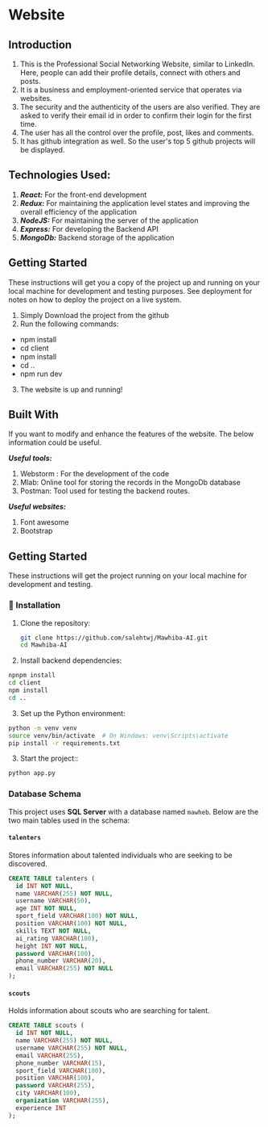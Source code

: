 # Website
## Introduction
1. This is the Professional Social Networking Website, similar to LinkedIn. 
Here, people can add their profile details, connect with others and posts.
2.  It is a business and employment-oriented service that operates via websites.
3. The security and the authenticity of the users are also verified. They are asked to verify their
email id in order to confirm their login for the first time.
4. The user has all the control over the profile, post, likes and comments. 
5. It has github integration as well. So the user's top 5 github projects will be displayed.

## Technologies Used:
1. ***React:*** For the front-end development
2. ***Redux:*** For maintaining the application level states and improving the overall efficiency of the application
3. ***NodeJS:*** For maintaining the server of the application
4. ***Express:*** For developing the Backend API
5. ***MongoDb:*** Backend storage of the application

## Getting Started
These instructions will get you a copy of the project up and running on your local machine for development and testing purposes. 
See deployment for notes on how to deploy the project on a live system.
1. Simply Download the project from the github
2. Run the following commands:
  - npm install
  - cd client
  - npm install
  - cd ..
  - npm run dev
3. The website is up and running!

## Built With
If you want to modify and enhance the features of the website. The below information could be useful.

***Useful tools:***
1. Webstorm : For the development of the code
2. Mlab: Online tool for storing the records in the MongoDb database
3. Postman: Tool used for testing the backend routes.

***Useful websites:***
1. Font awesome
2. Bootstrap


## Getting Started

These instructions will get the project running on your local machine for development and testing.

### 🔧 Installation

1. Clone the repository:
   ```bash
   git clone https://github.com/salehtwj/Mawhiba-AI.git
   cd Mawhiba-AI
   ```
2. Install backend dependencies:
  ```bash
  npnpm install
  cd client
  npm install
  cd ..
  ```
3. Set up the Python environment:
  ```bash
  python -m venv venv
  source venv/bin/activate  # On Windows: venv\Scripts\activate
  pip install -r requirements.txt
  ```
3. Start the project::
  ```bash
  python app.py
  ```

### Database Schema

This project uses **SQL Server** with a database named `mawheb`. Below are the two main tables used in the schema:

#### `talenters`

Stores information about talented individuals who are seeking to be discovered.

```sql
CREATE TABLE talenters (
  id INT NOT NULL,
  name VARCHAR(255) NOT NULL,
  username VARCHAR(50),
  age INT NOT NULL,
  sport_field VARCHAR(100) NOT NULL,
  position VARCHAR(100) NOT NULL,
  skills TEXT NOT NULL,
  ai_rating VARCHAR(100),
  height INT NOT NULL,
  password VARCHAR(100),
  phone_number VARCHAR(20),
  email VARCHAR(255) NOT NULL
);
```

#### `scouts`
Holds information about scouts who are searching for talent.


```sql
CREATE TABLE scouts (
  id INT NOT NULL,
  name VARCHAR(255) NOT NULL,
  username VARCHAR(255) NOT NULL,
  email VARCHAR(255),
  phone_number VARCHAR(15),
  sport_field VARCHAR(100),
  position VARCHAR(100),
  password VARCHAR(255),
  city VARCHAR(100),
  organization VARCHAR(255),
  experience INT
);
```
